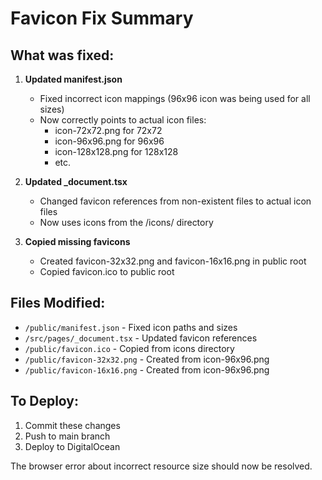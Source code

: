 # Favicon Fix Summary

## What was fixed:

1. **Updated manifest.json**
   - Fixed incorrect icon mappings (96x96 icon was being used for all sizes)
   - Now correctly points to actual icon files:
     - icon-72x72.png for 72x72
     - icon-96x96.png for 96x96
     - icon-128x128.png for 128x128
     - etc.

2. **Updated _document.tsx**
   - Changed favicon references from non-existent files to actual icon files
   - Now uses icons from the /icons/ directory

3. **Copied missing favicons**
   - Created favicon-32x32.png and favicon-16x16.png in public root
   - Copied favicon.ico to public root

## Files Modified:
- `/public/manifest.json` - Fixed icon paths and sizes
- `/src/pages/_document.tsx` - Updated favicon references
- `/public/favicon.ico` - Copied from icons directory
- `/public/favicon-32x32.png` - Created from icon-96x96.png
- `/public/favicon-16x16.png` - Created from icon-96x96.png

## To Deploy:
1. Commit these changes
2. Push to main branch
3. Deploy to DigitalOcean

The browser error about incorrect resource size should now be resolved.
